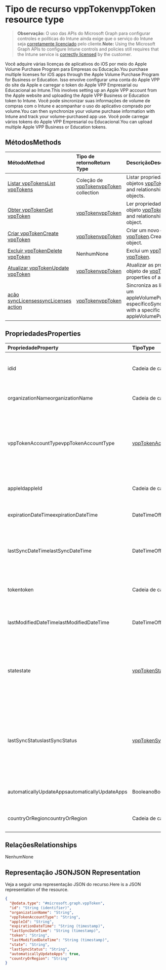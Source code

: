 # <a name="vpptoken-resource-type"></a><span data-ttu-id="bdae5-101">Tipo de recurso vppToken</span><span class="sxs-lookup"><span data-stu-id="bdae5-101">vppToken resource type</span></span>

> <span data-ttu-id="bdae5-102">**Observação:** O uso das APIs do Microsoft Graph para configurar controles e políticas do Intune ainda exige que o serviço do Intune seja [corretamente licenciado](https://go.microsoft.com/fwlink/?linkid=839381) pelo cliente.</span><span class="sxs-lookup"><span data-stu-id="bdae5-102">**Note:** Using the Microsoft Graph APIs to configure Intune controls and policies still requires that the Intune service is [correctly licensed](https://go.microsoft.com/fwlink/?linkid=839381) by the customer.</span></span>

<span data-ttu-id="bdae5-103">Você adquire várias licenças de aplicativos do iOS por meio do Apple Volume Purchase Program para Empresas ou Educação.</span><span class="sxs-lookup"><span data-stu-id="bdae5-103">You purchase multiple licenses for iOS apps through the Apple Volume Purchase Program for Business or Education.</span></span> <span data-ttu-id="bdae5-104">Isso envolve configurar uma conta do Apple VPP do site da Apple e carregar o token do Apple VPP Empresarial ou Educacional ao Intune.</span><span class="sxs-lookup"><span data-stu-id="bdae5-104">This involves setting up an Apple VPP account from the Apple website and uploading the Apple VPP Business or Education token to Intune.</span></span> <span data-ttu-id="bdae5-105">Você pode sincronizar suas informações de volume de compras com o Intune e acompanhar o uso do aplicativo comprado por volume.</span><span class="sxs-lookup"><span data-stu-id="bdae5-105">You can then synchronize your volume purchase information with Intune and track your volume-purchased app use.</span></span> <span data-ttu-id="bdae5-106">Você pode carregar vários tokens do Apple VPP Empresarial ou Educacional.</span><span class="sxs-lookup"><span data-stu-id="bdae5-106">You can upload multiple Apple VPP Business or Education tokens.</span></span>
## <a name="methods"></a><span data-ttu-id="bdae5-107">Métodos</span><span class="sxs-lookup"><span data-stu-id="bdae5-107">Methods</span></span>
|<span data-ttu-id="bdae5-108">Método</span><span class="sxs-lookup"><span data-stu-id="bdae5-108">Method</span></span>|<span data-ttu-id="bdae5-109">Tipo de retorno</span><span class="sxs-lookup"><span data-stu-id="bdae5-109">Return Type</span></span>|<span data-ttu-id="bdae5-110">Descrição</span><span class="sxs-lookup"><span data-stu-id="bdae5-110">Description</span></span>|
|:---|:---|:---|
|[<span data-ttu-id="bdae5-111">Listar vppTokens</span><span class="sxs-lookup"><span data-stu-id="bdae5-111">List vppTokens</span></span>](../api/intune_onboarding_vpptoken_list.md)|<span data-ttu-id="bdae5-112">Coleção de [vppToken](../resources/intune_onboarding_vpptoken.md)</span><span class="sxs-lookup"><span data-stu-id="bdae5-112">[vppToken](../resources/intune_onboarding_vpptoken.md) collection</span></span>|<span data-ttu-id="bdae5-113">Listar propriedades e relações de objetos [vppToken](../resources/intune_onboarding_vpptoken.md).</span><span class="sxs-lookup"><span data-stu-id="bdae5-113">List properties and relationships of the [vppToken](../resources/intune_onboarding_vpptoken.md) objects.</span></span>|
|[<span data-ttu-id="bdae5-114">Obter vppToken</span><span class="sxs-lookup"><span data-stu-id="bdae5-114">Get vppToken</span></span>](../api/intune_onboarding_vpptoken_get.md)|[<span data-ttu-id="bdae5-115">vppToken</span><span class="sxs-lookup"><span data-stu-id="bdae5-115">vppToken</span></span>](../resources/intune_onboarding_vpptoken.md)|<span data-ttu-id="bdae5-116">Ler propriedades e relações do objeto [vppToken](../resources/intune_onboarding_vpptoken.md).</span><span class="sxs-lookup"><span data-stu-id="bdae5-116">Read properties and relationships of the [vppToken](../resources/intune_onboarding_vpptoken.md) object.</span></span>|
|[<span data-ttu-id="bdae5-117">Criar vppToken</span><span class="sxs-lookup"><span data-stu-id="bdae5-117">Create vppToken</span></span>](../api/intune_onboarding_vpptoken_create.md)|[<span data-ttu-id="bdae5-118">vppToken</span><span class="sxs-lookup"><span data-stu-id="bdae5-118">vppToken</span></span>](../resources/intune_onboarding_vpptoken.md)|<span data-ttu-id="bdae5-119">Criar um novo objeto [vppToken](../resources/intune_onboarding_vpptoken.md).</span><span class="sxs-lookup"><span data-stu-id="bdae5-119">Create a new [vppToken](../resources/intune_onboarding_vpptoken.md) object.</span></span>|
|[<span data-ttu-id="bdae5-120">Excluir vppToken</span><span class="sxs-lookup"><span data-stu-id="bdae5-120">Delete vppToken</span></span>](../api/intune_onboarding_vpptoken_delete.md)|<span data-ttu-id="bdae5-121">Nenhum</span><span class="sxs-lookup"><span data-stu-id="bdae5-121">None</span></span>|<span data-ttu-id="bdae5-122">Exclui um [vppToken](../resources/intune_onboarding_vpptoken.md).</span><span class="sxs-lookup"><span data-stu-id="bdae5-122">Deletes a [vppToken](../resources/intune_onboarding_vpptoken.md).</span></span>|
|[<span data-ttu-id="bdae5-123">Atualizar vppToken</span><span class="sxs-lookup"><span data-stu-id="bdae5-123">Update vppToken</span></span>](../api/intune_onboarding_vpptoken_update.md)|[<span data-ttu-id="bdae5-124">vppToken</span><span class="sxs-lookup"><span data-stu-id="bdae5-124">vppToken</span></span>](../resources/intune_onboarding_vpptoken.md)|<span data-ttu-id="bdae5-125">Atualizar as propriedades de um objeto de [vppToken](../resources/intune_onboarding_vpptoken.md).</span><span class="sxs-lookup"><span data-stu-id="bdae5-125">Update the properties of a [vppToken](../resources/intune_onboarding_vpptoken.md) object.</span></span>|
|[<span data-ttu-id="bdae5-126">ação syncLicenses</span><span class="sxs-lookup"><span data-stu-id="bdae5-126">syncLicenses action</span></span>](../api/intune_onboarding_vpptoken_synclicenses.md)|[<span data-ttu-id="bdae5-127">vppToken</span><span class="sxs-lookup"><span data-stu-id="bdae5-127">vppToken</span></span>](../resources/intune_onboarding_vpptoken.md)|<span data-ttu-id="bdae5-128">Sincroniza as licenças associadas a um appleVolumePurchaseProgramToken específico</span><span class="sxs-lookup"><span data-stu-id="bdae5-128">Syncs licenses associated with a specific appleVolumePurchaseProgramToken</span></span>|

## <a name="properties"></a><span data-ttu-id="bdae5-129">Propriedades</span><span class="sxs-lookup"><span data-stu-id="bdae5-129">Properties</span></span>
|<span data-ttu-id="bdae5-130">Propriedade</span><span class="sxs-lookup"><span data-stu-id="bdae5-130">Property</span></span>|<span data-ttu-id="bdae5-131">Tipo</span><span class="sxs-lookup"><span data-stu-id="bdae5-131">Type</span></span>|<span data-ttu-id="bdae5-132">Descrição</span><span class="sxs-lookup"><span data-stu-id="bdae5-132">Description</span></span>|
|:---|:---|:---|
|<span data-ttu-id="bdae5-133">id</span><span class="sxs-lookup"><span data-stu-id="bdae5-133">id</span></span>|<span data-ttu-id="bdae5-134">Cadeia de caracteres</span><span class="sxs-lookup"><span data-stu-id="bdae5-134">String</span></span>|<span data-ttu-id="bdae5-135">Isso é gerado automaticamente quando o appleVolumePurchaseProgramToken é criado.</span><span class="sxs-lookup"><span data-stu-id="bdae5-135">This is automatically generated when the appleVolumePurchaseProgramToken is created.</span></span> <span data-ttu-id="bdae5-136">É a Chave da entidade.</span><span class="sxs-lookup"><span data-stu-id="bdae5-136">It is the Key of the entity.</span></span>|
|<span data-ttu-id="bdae5-137">organizationName</span><span class="sxs-lookup"><span data-stu-id="bdae5-137">organizationName</span></span>|<span data-ttu-id="bdae5-138">Cadeia de caracteres</span><span class="sxs-lookup"><span data-stu-id="bdae5-138">String</span></span>|<span data-ttu-id="bdae5-139">A organização associada ao Token do Programa de Compra por Volume da Apple</span><span class="sxs-lookup"><span data-stu-id="bdae5-139">The organization associated with the Apple Volume Purchase Program Token</span></span>|
|<span data-ttu-id="bdae5-140">vppTokenAccountType</span><span class="sxs-lookup"><span data-stu-id="bdae5-140">vppTokenAccountType</span></span>|[<span data-ttu-id="bdae5-141">vppTokenAccountType</span><span class="sxs-lookup"><span data-stu-id="bdae5-141">vppTokenAccountType</span></span>](../resources/intune_shared_vpptokenaccounttype.md)|<span data-ttu-id="bdae5-p103">O tipo de programa de compra de volume ao qual o Token do Programa de Compra de Volume da Apple está associado. Os valores possíveis são: , . Os valores possíveis são: , .`business``education``business``education`</span><span class="sxs-lookup"><span data-stu-id="bdae5-p103">The type of volume purchase program which the given Apple Volume Purchase Program Token is associated with. The possible values are: `business`, `education`. The possible values are: `business`, `education`.</span></span>|
|<span data-ttu-id="bdae5-145">appleId</span><span class="sxs-lookup"><span data-stu-id="bdae5-145">appleId</span></span>|<span data-ttu-id="bdae5-146">Cadeia de caracteres</span><span class="sxs-lookup"><span data-stu-id="bdae5-146">String</span></span>|<span data-ttu-id="bdae5-147">O Apple ID associado ao Token do Apple Volume Purchase Program.</span><span class="sxs-lookup"><span data-stu-id="bdae5-147">The apple Id associated with the given Apple Volume Purchase Program Token.</span></span>|
|<span data-ttu-id="bdae5-148">expirationDateTime</span><span class="sxs-lookup"><span data-stu-id="bdae5-148">expirationDateTime</span></span>|<span data-ttu-id="bdae5-149">DateTimeOffset</span><span class="sxs-lookup"><span data-stu-id="bdae5-149">DateTimeOffset</span></span>|<span data-ttu-id="bdae5-150">A data e hora de expiração do Token do Apple Volume Purchase Program.</span><span class="sxs-lookup"><span data-stu-id="bdae5-150">The expiration date time of the Apple Volume Purchase Program Token.</span></span>|
|<span data-ttu-id="bdae5-151">lastSyncDateTime</span><span class="sxs-lookup"><span data-stu-id="bdae5-151">lastSyncDateTime</span></span>|<span data-ttu-id="bdae5-152">DateTimeOffset</span><span class="sxs-lookup"><span data-stu-id="bdae5-152">DateTimeOffset</span></span>|<span data-ttu-id="bdae5-153">A última vez que uma sincronização de aplicativo foi realizada com o serviço do Apple Volume Purchase Program usando Token do Apple Volume Purchase Program.</span><span class="sxs-lookup"><span data-stu-id="bdae5-153">The last time when an application sync was done with the Apple volume purchase program service using the the Apple Volume Purchase Program Token.</span></span>|
|<span data-ttu-id="bdae5-154">token</span><span class="sxs-lookup"><span data-stu-id="bdae5-154">token</span></span>|<span data-ttu-id="bdae5-155">Cadeia de caracteres</span><span class="sxs-lookup"><span data-stu-id="bdae5-155">String</span></span>|<span data-ttu-id="bdae5-156">A cadeia de caracteres do Token do Apple Volume Purchase Program baixada do Apple Volume Purchase Program.</span><span class="sxs-lookup"><span data-stu-id="bdae5-156">The Apple Volume Purchase Program Token string downloaded from the Apple Volume Purchase Program.</span></span>|
|<span data-ttu-id="bdae5-157">lastModifiedDateTime</span><span class="sxs-lookup"><span data-stu-id="bdae5-157">lastModifiedDateTime</span></span>|<span data-ttu-id="bdae5-158">DateTimeOffset</span><span class="sxs-lookup"><span data-stu-id="bdae5-158">DateTimeOffset</span></span>|<span data-ttu-id="bdae5-159">Data e hora da última modificação associada com o Token do Apple Volume Purchase Program.</span><span class="sxs-lookup"><span data-stu-id="bdae5-159">Last modification date time associated with the Apple Volume Purchase Program Token.</span></span>|
|<span data-ttu-id="bdae5-160">state</span><span class="sxs-lookup"><span data-stu-id="bdae5-160">state</span></span>|[<span data-ttu-id="bdae5-161">vppTokenState</span><span class="sxs-lookup"><span data-stu-id="bdae5-161">vppTokenState</span></span>](../resources/intune_onboarding_vpptokenstate.md)|<span data-ttu-id="bdae5-p104">Estado atual do token do Programa de Compra de Volume da Apple. Os valores possíveis são: `unknown`, `valid`, `expired`, `invalid`, `assignedToExternalMDM`. Os valores possíveis são: `unknown`, `valid`, `expired`, `invalid`, `assignedToExternalMDM`.</span><span class="sxs-lookup"><span data-stu-id="bdae5-p104">Current state of the Apple Volume Purchase Program Token. The possible values are: `unknown`, `valid`, `expired`, `invalid`. The possible values are: `assignedToExternalMDM`, `unknown`, `valid`, `expired`.</span></span>|
|<span data-ttu-id="bdae5-165">lastSyncStatus</span><span class="sxs-lookup"><span data-stu-id="bdae5-165">lastSyncStatus</span></span>|[<span data-ttu-id="bdae5-166">vppTokenSyncStatus</span><span class="sxs-lookup"><span data-stu-id="bdae5-166">vppTokenSyncStatus</span></span>](../resources/intune_onboarding_vpptokensyncstatus.md)|<span data-ttu-id="bdae5-p105">Status de sincronização atual da última sincronização de aplicativo que foi disparada usando o token do Programa de Compra de Volume da Apple. Os valores possíveis são: `none`, `inProgress`, `completed`, `failed`. Os valores possíveis são: `none`, `inProgress`, `completed`, `failed`.</span><span class="sxs-lookup"><span data-stu-id="bdae5-p105">Current sync status of the last application sync which was triggered using the Apple Volume Purchase Program Token. The possible values are: `none`, `inProgress`, `completed`, `failed`. The possible values are: `none`, `inProgress`, `completed`, `failed`.</span></span>|
|<span data-ttu-id="bdae5-170">automaticallyUpdateApps</span><span class="sxs-lookup"><span data-stu-id="bdae5-170">automaticallyUpdateApps</span></span>|<span data-ttu-id="bdae5-171">Booleano</span><span class="sxs-lookup"><span data-stu-id="bdae5-171">Boolean</span></span>|<span data-ttu-id="bdae5-172">Se os aplicativos para o token VPP serão automaticamente atualizados ou não.</span><span class="sxs-lookup"><span data-stu-id="bdae5-172">Whether or not apps for the VPP token will be automatically updated.</span></span>|
|<span data-ttu-id="bdae5-173">countryOrRegion</span><span class="sxs-lookup"><span data-stu-id="bdae5-173">countryOrRegion</span></span>|<span data-ttu-id="bdae5-174">Cadeia de caracteres</span><span class="sxs-lookup"><span data-stu-id="bdae5-174">String</span></span>|<span data-ttu-id="bdae5-175">Se os aplicativos para o token VPP serão automaticamente atualizados.</span><span class="sxs-lookup"><span data-stu-id="bdae5-175">Whether or not apps for the VPP token will be automatically updated.</span></span>|

## <a name="relationships"></a><span data-ttu-id="bdae5-176">Relações</span><span class="sxs-lookup"><span data-stu-id="bdae5-176">Relationships</span></span>
<span data-ttu-id="bdae5-177">Nenhum</span><span class="sxs-lookup"><span data-stu-id="bdae5-177">None</span></span>
## <a name="json-representation"></a><span data-ttu-id="bdae5-178">Representação JSON</span><span class="sxs-lookup"><span data-stu-id="bdae5-178">JSON Representation</span></span>
<span data-ttu-id="bdae5-179">Veja a seguir uma representação JSON do recurso.</span><span class="sxs-lookup"><span data-stu-id="bdae5-179">Here is a JSON representation of the resource.</span></span>
<!--{
  "blockType": "resource",
  "baseType": "microsoft.graph.entity",
  "keyProperty": "id",
  "@odata.type": "microsoft.graph.vppToken"
}-->
``` json
{
  "@odata.type": "#microsoft.graph.vppToken",
  "id": "String (identifier)",
  "organizationName": "String",
  "vppTokenAccountType": "String",
  "appleId": "String",
  "expirationDateTime": "String (timestamp)",
  "lastSyncDateTime": "String (timestamp)",
  "token": "String",
  "lastModifiedDateTime": "String (timestamp)",
  "state": "String",
  "lastSyncStatus": "String",
  "automaticallyUpdateApps": true,
  "countryOrRegion": "String"
}
```








